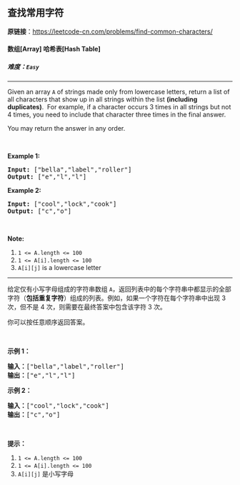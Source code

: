 ## 查找常用字符

**原链接**：<https://leetcode-cn.com/problems/find-common-characters/>

#### 数组[Array]    哈希表[Hash Table]    

##### 难度：**`Easy`**

----- 
<p>Given an array&nbsp;<code>A</code> of strings made only from lowercase letters, return a list of all characters that show up in all strings within the list <strong>(including duplicates)</strong>.&nbsp;&nbsp;For example, if a character occurs 3 times&nbsp;in all strings but not 4 times, you need to include that character three times&nbsp;in the final answer.</p>

<p>You may return the answer in any order.</p>

<p>&nbsp;</p>

<div>
<p><strong>Example 1:</strong></p>

<pre>
<strong>Input: </strong><span id="example-input-1-1">[&quot;bella&quot;,&quot;label&quot;,&quot;roller&quot;]</span>
<strong>Output: </strong><span id="example-output-1">[&quot;e&quot;,&quot;l&quot;,&quot;l&quot;]</span>
</pre>

<div>
<p><strong>Example 2:</strong></p>

<pre>
<strong>Input: </strong><span id="example-input-2-1">[&quot;cool&quot;,&quot;lock&quot;,&quot;cook&quot;]</span>
<strong>Output: </strong><span id="example-output-2">[&quot;c&quot;,&quot;o&quot;]</span>
</pre>

<p>&nbsp;</p>

<p><strong><span>Note:</span></strong></p>

<ol>
	<li><code>1 &lt;= A.length &lt;= 100</code></li>
	<li><code>1 &lt;= A[i].length &lt;= 100</code></li>
	<li><code>A[i][j]</code> is a lowercase letter</li>
</ol>
</div>
</div>

----- 
<p>给定仅有小写字母组成的字符串数组 <code>A</code>，返回列表中的每个字符串中都显示的全部字符（<strong>包括重复字符</strong>）组成的列表。例如，如果一个字符在每个字符串中出现 3 次，但不是 4 次，则需要在最终答案中包含该字符 3 次。</p>

<p>你可以按任意顺序返回答案。</p>

<p>&nbsp;</p>

<p><strong>示例 1：</strong></p>

<pre><strong>输入：</strong>[&quot;bella&quot;,&quot;label&quot;,&quot;roller&quot;]
<strong>输出：</strong>[&quot;e&quot;,&quot;l&quot;,&quot;l&quot;]
</pre>

<p><strong>示例 2：</strong></p>

<pre><strong>输入：</strong>[&quot;cool&quot;,&quot;lock&quot;,&quot;cook&quot;]
<strong>输出：</strong>[&quot;c&quot;,&quot;o&quot;]
</pre>

<p>&nbsp;</p>

<p><strong>提示：</strong></p>

<ol>
	<li><code>1 &lt;= A.length &lt;= 100</code></li>
	<li><code>1 &lt;= A[i].length &lt;= 100</code></li>
	<li><code>A[i][j]</code> 是小写字母</li>
</ol>
